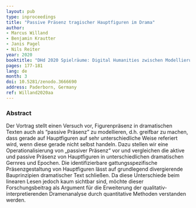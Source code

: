 ```yaml
---
layout: pub
type: inproceedings
title: "Passive Präsenz tragischer Hauptfiguren im Drama"
author:
- Marcus Willand
- Benjamin Krautter
- Janis Pagel
- Nils Reiter
year: 2020
booktitle: "DHd 2020 Spielräume: Digital Humanities zwischen Modellierung und Interpretation. Konferenzabstracts"
pages: 177-181
lang: de
month: 3
doi: 10.5281/zenodo.3666690
address: Paderborn, Germany
ref: Willand2020aa
---
```


### Abstract
Der Vortrag stellt einen Versuch vor, Figurenpräsenz in dramatischen Texten auch als “passive Präsenz” zu modellieren, d.h. greifbar zu machen, dass gerade auf Hauptfiguren auf sehr unterschiedliche Weise referiert wird, wenn diese gerade nicht selbst handeln. Dazu stellen wir eine Operationalisierung von „passiver Präsenz“ vor und vergleichen die aktive und passive Präsenz von Hauptfiguren in unterschiedlichen dramatischen Gernres und Epochen. Die identifizierbare gattungsspezifische Präsenzgestaltung von Hauptfiguren lässt auf grundlegend divergierende Bauprinzipien dramatischer Text schließen. Da diese Unterschiede beim linearen Lesen jedoch kaum sichtbar sind, möchte dieser Forschungsbeitrag als Argument für die Erweiterung der qualitativ-interpretierenden Dramenanalyse durch quantitative Methoden verstanden werden.
